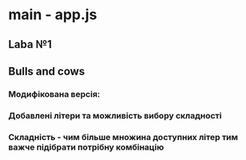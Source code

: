 ﻿# main - app.js
## Laba №1
## Bulls and cows 
### Модифікована версія:
### Добавлені літери та можливість вибору складності
### Складність - чим більше множина доступних літер тим важче підібрати потрібну комбінацію 


